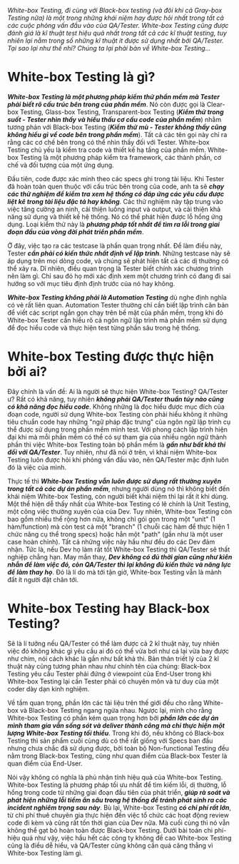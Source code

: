 *White-box Testing, đi cùng với Black-box testing (và đôi khi cả Gray-box Testing nữa) là một trong những khái niệm hay được hỏi nhất trong tất cả các cuộc phỏng vấn đầu vào của QA/Tester. White-box Testing cũng được đánh giá là kĩ thuật test hiệu quả nhất trong tất cả các kĩ thuật testing, tuy nhiên lại nằm trong số những kĩ thuật ít được sử dụng nhất bởi QA/Tester. Tại sao lại như thế nhỉ? Chúng ta lại phải bàn về White-box Testing...*

# White-box Testing là gì?

***White-box Testing là một phương pháp kiểm thử phần mềm mà Tester phải biết rõ cấu trúc bên trong của phần mềm***. Nó còn được gọi là Clear-box Testing, Glass-box Testing, Transparent-box Testing (***Kiểm thử trong suốt - Tester nhìn thấy và hiểu thấu cơ cấu code của phần mềm***) nhằm tương phản với Black-box Testing (***Kiểm thử mù - Tester không thấy cũng không hiểu gì về code bên trong phần mềm***). Tất cả các tên gọi này chỉ ra rằng các cơ chế bên trong có thể nhìn thấy đối với Tester. White-box Testing chủ yếu là kiểm tra code và thiết kế hạ tầng của phần mềm. White-box Testing là một phương pháp kiểm tra framework, các thành phần, cơ chế và đối tượng của một ứng dụng.

Đầu tiên, code được xác minh theo các specs ghi trong tài liệu. Khi Tester đã hoàn toàn quen thuộc với cấu trúc bên trong của code, anh ta sẽ ***chạy các thử nghiệm để kiểm tra xem hệ thống có đáp ứng các yêu cầu được liệt kê trong tài liệu đặc tả hay không***. Các thử nghiệm này tập trung vào việc tăng cường an ninh, cải thiện luồng input và output, và cải thiện khả năng sử dụng và thiết kế hệ thống. Nó có thể phát hiện được lỗ hổng ứng dụng. Loại kiểm thử này là ***phương pháp tốt nhất để tìm ra lỗi trong giai đoạn đầu của vòng đời phát triển phần mềm***.

Ở đây, việc tạo ra các testcase là phần quan trọng nhất. Để làm điều này, Tester ***cần phải có kiến thức nhất định về lập trình***. Những testcase này sẽ áp dụng trên mọi dòng code, và chúng sẽ phát hiện tất cả các dị thường có thể xảy ra. Dĩ nhiên, điều quan trọng là Tester biết chính xác chương trình nên làm gì. Chỉ sau đó họ mới xác định xem một chương trình có đang đi sai hướng so với mục tiêu định định trước của nó hay không.

***White-box Testing không phải là Automation Testing*** dù nghe định nghĩa có vẻ rất liên quan. Automation Tester thường chỉ cần biết lập trình căn bản để viết các script ngắn gọn chạy trên bề mặt của phần mềm, trong khi đó White-box Tester cần hiểu rõ cả ngôn ngữ lập trình mà phần mềm sử dụng để đọc hiểu code và thực hiện test từng phần sâu trong hệ thống.

# White-box Testing được thực hiện bởi ai?

Đây chính là vấn đề: Ai là người sẽ thực hiện White-box Testing? QA/Tester ư? Rất có khả năng, tuy nhiên ***không phải QA/Tester thuần túy nào cũng có khả năng đọc hiểu code***. Không những là đọc hiểu được mục đích của đoạn code, người sử dụng White-box Testing còn phải hiểu không ít những tiêu chuẩn code hay những "ngữ pháp đặc trưng" của ngôn ngữ lập trình cụ thể được sử dụng trong phần mềm mình test. Với phong cách lập trình hiện đại khi mà mỗi phần mềm có thể có sự tham gia của nhiều ngôn ngữ thành phần thì việc White-box Testing toàn bộ phần mềm là ***gần như bất khả thi đối với QA/Tester***. Tuy nhiên, như đã nói ở trên, vì khái niệm White-box Testing luôn được hỏi khi phỏng vấn đầu vào, nên QA/Tester mặc định luôn đó là việc của mình.

Thực tế thì ***White-box Testing vẫn luôn được sử dụng rất thường xuyên trong tất cả các dự án phần mềm***, nhưng người dùng nó thì không biết đến khái niệm White-box Testing, còn người biết khái niệm thì lại rất ít khi dùng. Một thể hiện dễ thấy nhất của White-box Testing có lẽ chính là Unit Testing, một công việc thường xuyên của của Dev. Tuy nhiên, White-box Testing còn bao gồm nhiều thể rộng hơn nữa, không chỉ gói gọn trong một "unit" (1 hàm/function) mà còn test cả một "branch" (1 chuỗi các hàm để thực hiện 1 chức năng cụ thể trong specs) hoặc hẳn một "path" (gần như là một user case hoàn chỉnh). Tất cả những việc này hầu như đều do các Dev đảm nhận. Tức là, nếu Dev họ làm rất tốt White-box Testing thì QA/Tester sẽ thất nghiệp chẳng hạn. May mắn thay, ***Dev không có đủ thời gian cũng như kiên nhẫn để làm việc đó, còn QA/Tester thì lại không đủ kiến thức và năng lực để làm thay họ***. Đó là lí do mà tới tận giờ, White-box Testing vẫn là mảnh đất ít người đặt chân tới.

# White-box Testing hay Black-box Testing?

Sẽ là lí tưởng nếu QA/Tester có thể làm được cả 2 kĩ thuật này, tuy nhiên việc đó không khác gì yêu cầu ai đó có thể vừa bơi như cá lại vừa bay được như chim, nói cách khác là gần như bất khả thi. Bản thân triết lý của 2 kĩ thuật này cũng tương phản nhau như chính tên của chúng: Black-box Testing yêu cầu Tester phải đứng ở viewpoint của End-User trong khi White-box Testing lại cần Tester phải có chuyên môn và tư duy của một coder dày dạn kinh nghiệm.

Về tầm quan trọng, phần lớn các tài liệu trên thế giới đều cho rằng White-box và Black-box Testing ngang ngửa nhau. Ngược lại, mình cho rằng White-box Testing có phần kém quan trọng hơn bởi ***phần lớn các dự án mình tham gia vẫn sống sót và deliver thành công mà chỉ thực hiện một lượng White-box Testing tối thiểu***. Trong khi đó, nếu không có Black-box Testing thì sản phẩm cuối cùng dù có thể rất giống với Specs ban đầu nhưng chưa chắc đã sử dụng được, bởi toàn bộ Non-functional Testing đều nằm trong Black-box Testing, cũng như quan điểm của Black-box Tester là quan điểm của End-User. 

Nói vậy không có nghĩa là phủ nhận tính hiệu quả của White-box Testing. White-box Testing là phương pháp tối ưu nhất để tìm kiếm lỗi, dị thường, lỗ hổng trong code từ những giai đoạn đầu tiên của phát triển, ***giúp rà soát và phát hiện những lỗi tiềm ẩn sâu trong hệ thống để tránh phát sinh ra các incident nghiêm trọng sau này***. Bù lại, White-box Testing ***có chi phí rất lớn***, từ chi phí thuê chuyên gia thực hiện đến việc tổ chức các hoạt động review code đi kèm và cũng rất tốn thời gian của Dev nữa. Mà cuối cùng thì nó vẫn không thể gạt bỏ hoàn toàn được Black-box Testing. Dưới bài toán chi phí-hiệu quả như vậy, việc hầu hết các công ty không đề cao White-box Testing cũng là điều dễ hiểu, và QA/Tester cũng không cần quá căng thẳng vì White-box Testing làm gì.